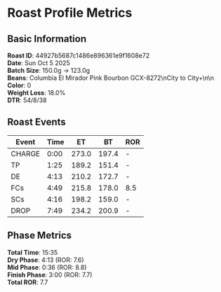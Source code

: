 # Roast Profile Metrics

## Basic Information
**Roast ID**: 44927b5687c1486e896361e9f1608e72  
**Date**: Sun Oct 5 2025  
**Batch Size**: 150.0g → 123.0g  
**Beans**: Columbia El Mirador Pink Bourbon GCX-8272\nCity to City+\n\n  
**Color**: 0  
**Weight Loss**: 18.0%  
**DTR**: 54/8/38  

## Roast Events

| Event | Time | ET | BT | ROR |
|-------|------|----|----|-----|
| CHARGE | 0:00 | 273.0 | 197.4 | - |
| TP | 1:25 | 189.2 | 151.4 | - |
| DE | 4:13 | 210.2 | 172.7 | - |
| FCs | 4:49 | 215.8 | 178.0 | 8.5 |
| SCs | 4:16 | 198.2 | 159.0 | - |
| DROP | 7:49 | 234.2 | 200.9 | - |

## Phase Metrics
**Total Time**: 15:35  
**Dry Phase**: 4:13 (ROR: 7.6)  
**Mid Phase**: 0:36 (ROR: 8.8)  
**Finish Phase**: 3:00 (ROR: 7.7)  
**Total ROR**: 7.7  
